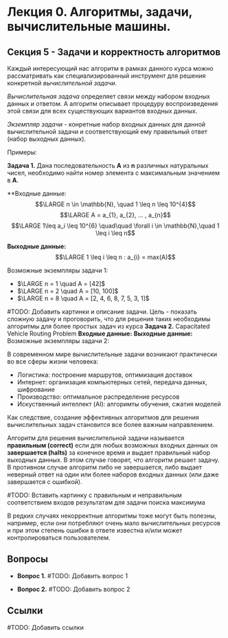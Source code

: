 # Лекция 0.  Алгоритмы, задачи, вычислительные машины.

## Секция 5 -  Задачи и корректность алгоритмов

Каждый интересующий нас алгоритм в рамках данного курса можно рассматривать как специализированный инструмент для решения конкретной *вычислительной задачи*.

*Вычислительная задача* определяет связи между набором входных данных и ответом. А алгоритм описывает процедуру воспроизведения этой связи для всех существующих вариантов входных данных.

*Экземпляр задачи* - конретные набор входных данных для данной вычислительной задачи и соответствующий ему правильный ответ (набор выходных данных).

Примеры:

**Задача 1.**  Дана последовательность **A** из **n** различных натуральных чисел, необходимо найти номер элемента с максимальным значением в **A**.

**Входные данные: 
$$\LARGE n \in \mathbb{N}, \quad 1 \leq n \leq 10^{4}$$$$\LARGE A = a_{1}, a_{2}, ... , a_{n}$$
$$\LARGE 1\leq a_i \leq 10^{6} \quad\quad \forall i \in \mathbb{N},\quad 1 \leq i \leq n$$

**Выходные данные:**
$$\LARGE 1 \leq i \leq n : a_{i} = max(A)$$

Возможные экземпляры задачи 1:
- $\LARGE n = 1 \quad A = [42]$
- $\LARGE n = 2 \quad A = [10, 100]$
- $\LARGE n = 8 \quad A = [2, 4, 6, 8, 7, 5, 3, 1]$

#TODO: Добавить картинки и описание задачи. Цель - показать сложную задачу и проговорить, что для решения таких необходимы алгоритмы для более простых задач из курса
**Задача 2.**  Capacitated Vehicle Routing Problem
**Входные данные:** 
**Выходные данные:**
Возможные экземпляры задачи 2:

В современном мире вычислительные задачи возникают практически во все сферы жизни человека:

- Логистика:  построение маршрутов, оптимизация доставок
- Интернет: организация компьютерных сетей, передача данных, шифрование
- Производство: оптимальное распределение ресурсов
- Искуственный интеллект (AI): алгоримты обучения, сжатия моделей

Как следствие, создание эффективных алгоритмов для решения вычислительных задач становится все более важным направлением.

Алгоритм для решения вычислительной задачи называется **правильным (correct)** если для любых возможных входных данных он **завершается (halts)** за конечное время и выдает правильный набор выходных данных. В этом случае говорят, что алгоритм решает задачу. В противном случае алгоритм либо не завершается, либо выдает неверный ответ на один или более наборов входных данных (или даже завершается с ошибкой).

#TODO: Вставить картинку с правильным и неправильным соответствием входов результатам для задачи поиска максимума

В редких случаях некорректные алгоритмы тоже могут быть полезны, например, если они потребляют очень мало вычислительных ресурсов и при этом степень ошибки в ответе известна и/или может контролироваться пользователем.

## Вопросы

- **Вопрос 1.** #TODO: Добавить вопрос 1

- **Вопрос 2.** #TODO: Добавить вопрос 2
 
  
## Ссылки
#TODO: Добавить ссылки